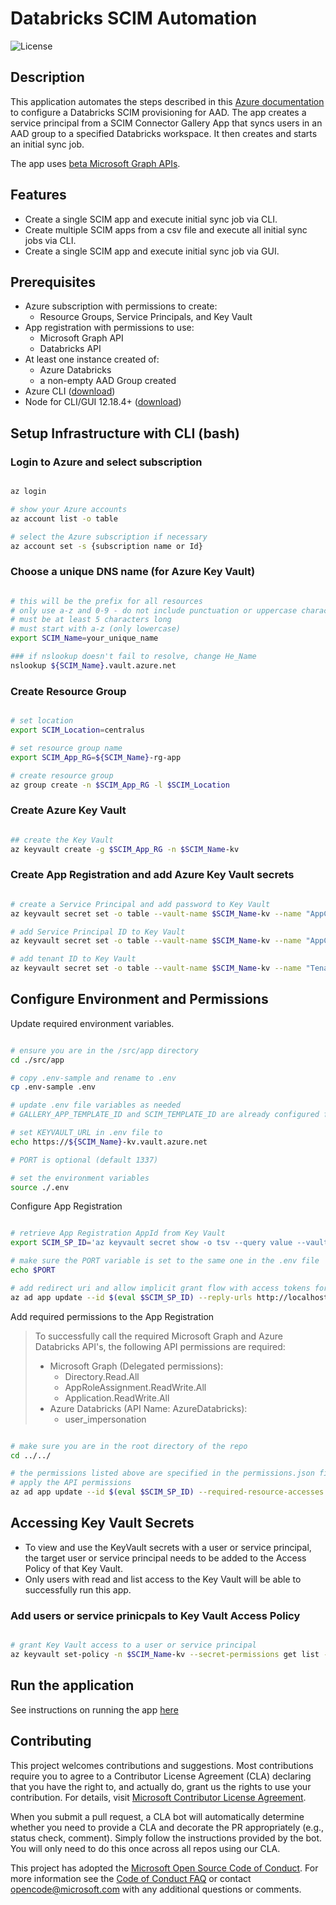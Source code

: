 # Databricks SCIM Automation

![License](https://img.shields.io/badge/license-MIT-green.svg)

## Description

This application automates the steps described in this [Azure documentation](https://docs.microsoft.com/en-us/azure/databricks/administration-guide/users-groups/scim/aad#:~:text=%20Create%20an%20enterprise%20application%20and%20connect%20to,search%20for%20and...%204%20Click%20Save.%20More%20) to configure a Databricks SCIM provisioning for AAD. The app creates a service principal from a SCIM Connector Gallery App that syncs users in an AAD group to a specified Databricks workspace. It then creates and starts an initial sync job.

The app uses [beta Microsoft Graph APIs](https://documenter.getpostman.com/view/2644780/SzmiWGDE?version=latest#95ddb5a6-eb9c-472c-9d56-7da9eb98c0d2).

## Features

- Create a single SCIM app and execute initial sync job via CLI.
- Create multiple SCIM apps from a csv file and execute all initial sync jobs via CLI.
- Create a single SCIM app and execute initial sync job via GUI.

## Prerequisites

- Azure subscription with permissions to create:
  - Resource Groups, Service Principals, and Key Vault
- App registration with permissions to use:
  - Microsoft Graph API
  - Databricks API
- At least one instance created of:
  - Azure Databricks
  - a non-empty AAD Group created
- Azure CLI ([download](https://docs.microsoft.com/en-us/cli/azure/install-azure-cli?view=azure-cli-latest))
- Node for CLI/GUI 12.18.4+ ([download](https://nodejs.org/en/download/))

## Setup Infrastructure with CLI (bash)

### Login to Azure and select subscription

```bash

az login

# show your Azure accounts
az account list -o table

# select the Azure subscription if necessary
az account set -s {subscription name or Id}

```

### Choose a unique DNS name (for Azure Key Vault)

```bash

# this will be the prefix for all resources
# only use a-z and 0-9 - do not include punctuation or uppercase characters
# must be at least 5 characters long
# must start with a-z (only lowercase)
export SCIM_Name=your_unique_name

### if nslookup doesn't fail to resolve, change He_Name
nslookup ${SCIM_Name}.vault.azure.net

```

### Create Resource Group

```bash

# set location
export SCIM_Location=centralus

# set resource group name
export SCIM_App_RG=${SCIM_Name}-rg-app

# create resource group
az group create -n $SCIM_App_RG -l $SCIM_Location

```

### Create Azure Key Vault

```bash

## create the Key Vault
az keyvault create -g $SCIM_App_RG -n $SCIM_Name-kv

```

### Create App Registration and add Azure Key Vault secrets

```bash

# create a Service Principal and add password to Key Vault
az keyvault secret set -o table --vault-name $SCIM_Name-kv --name "AppClientSecret" --value $(az ad sp create-for-rbac --skip-assignment -n http://${SCIM_Name}-scim-app-sp --query password -o tsv)

# add Service Principal ID to Key Vault
az keyvault secret set -o table --vault-name $SCIM_Name-kv --name "AppClientID" --value $(az ad sp show --id http://${SCIM_Name}-scim-app-sp --query appId -o tsv)

# add tenant ID to Key Vault
az keyvault secret set -o table --vault-name $SCIM_Name-kv --name "TenantID" --value $(az account show --query tenantId -o tsv)

```

## Configure Environment and Permissions

Update required environment variables.

```bash

# ensure you are in the /src/app directory
cd ./src/app

# copy .env-sample and rename to .env
cp .env-sample .env

# update .env file variables as needed
# GALLERY_APP_TEMPLATE_ID and SCIM_TEMPLATE_ID are already configured for the Databricks SCIM Connector

# set KEYVAULT_URL in .env file to
echo https://${SCIM_Name}-kv.vault.azure.net

# PORT is optional (default 1337)

# set the environment variables
source ./.env

```

Configure App Registration

```bash

# retrieve App Registration AppId from Key Vault
export SCIM_SP_ID='az keyvault secret show -o tsv --query value --vault-name $SCIM_Name-kv --name AppClientID'

# make sure the PORT variable is set to the same one in the .env file
echo $PORT

# add redirect uri and allow implicit grant flow with access tokens for OAuth 2
az ad app update --id $(eval $SCIM_SP_ID) --reply-urls http://localhost:${PORT} --oauth2-allow-implicit-flow true

```

Add required permissions to the App Registration

> To successfully call the required Microsoft Graph and Azure Databricks API's, the following API permissions are required:
>
> - Microsoft Graph (Delegated permissions):
>   - Directory.Read.All
>   - AppRoleAssignment.ReadWrite.All
>   - Application.ReadWrite.All
> - Azure Databricks (API Name: AzureDatabricks):
>   - user_impersonation

```bash

# make sure you are in the root directory of the repo
cd ../../

# the permissions listed above are specified in the permissions.json file located in the root directory of the repo
# apply the API permissions
az ad app update --id $(eval $SCIM_SP_ID) --required-resource-accesses @permissions.json

```

## Accessing Key Vault Secrets

- To view and use the KeyVault secrets with a user or service principal, the target user or service principal needs to be added to the Access Policy of that Key Vault.
- Only users with read and list access to the Key Vault will be able to successfully run this app.

### Add users or service prinicpals to Key Vault Access Policy

```bash

# grant Key Vault access to a user or service principal
az keyvault set-policy -n $SCIM_Name-kv --secret-permissions get list --key-permissions get list --object-id $(az ad user show --query objectId -o tsv --id {user email address or service principal AppId})

```

## Run the application

See instructions on running the app [here](./src/app/README.md)

## Contributing

This project welcomes contributions and suggestions. Most contributions require you to agree to a
Contributor License Agreement (CLA) declaring that you have the right to, and actually do, grant us
the rights to use your contribution. For details, visit [Microsoft Contributor License Agreement](https://cla.opensource.microsoft.com).

When you submit a pull request, a CLA bot will automatically determine whether you need to provide
a CLA and decorate the PR appropriately (e.g., status check, comment). Simply follow the instructions
provided by the bot. You will only need to do this once across all repos using our CLA.

This project has adopted the [Microsoft Open Source Code of Conduct](https://opensource.microsoft.com/codeofconduct/).
For more information see the [Code of Conduct FAQ](https://opensource.microsoft.com/codeofconduct/faq/) or
contact [opencode@microsoft.com](mailto:opencode@microsoft.com) with any additional questions or comments.
